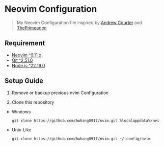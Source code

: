 # Neovim Configuration

> My Neovim Configuration file inspired by [Andrew Courter](https://www.youtube.com/@ascourter) and [ThePrimeagen](https://www.youtube.com/ThePrimeagen)

## Requirement

- [Neovim ^0.11.x](https://neovim.io/)
- [Git ^2.51.0](https://git-scm.com/)
- [Node.js ^22.16.0](https://nodejs.org/en/)

## Setup Guide

1. Remove or backup previous nvim Configuration

2. Clone this repository

- Windows

  ```sh
  git clone https://github.com/hwhang0917/nvim.git %localappdata%/nvim
  ```

- Unix-Like

  ```sh
  git clone https://github.com/hwhang0917/nvim.git ~/.config/nvim
  ```
